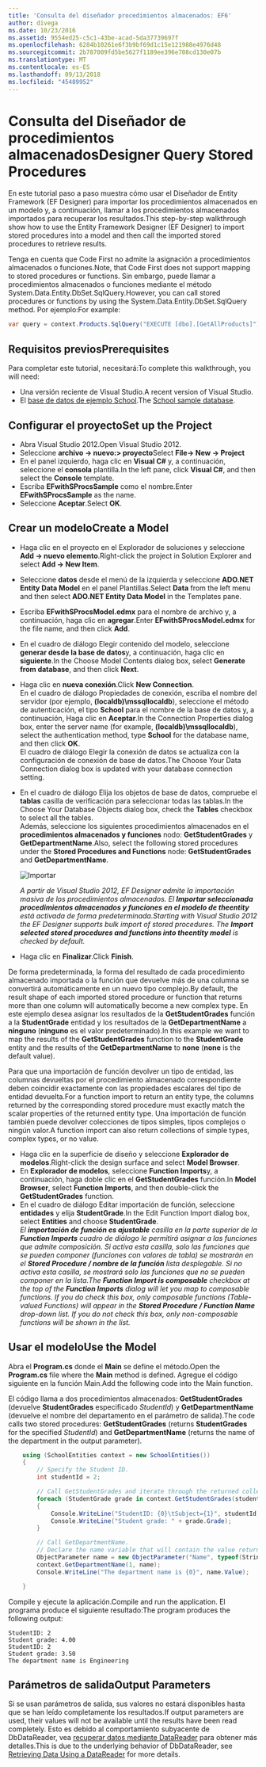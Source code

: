 ```yaml
---
title: 'Consulta del diseñador procedimientos almacenados: EF6'
author: divega
ms.date: 10/23/2016
ms.assetid: 9554ed25-c5c1-43be-acad-5da37739697f
ms.openlocfilehash: 6284b10261e6f3b9bf69d1c15e121988e4976d48
ms.sourcegitcommit: 2b787009fd5be5627f1189ee396e708cd130e07b
ms.translationtype: MT
ms.contentlocale: es-ES
ms.lasthandoff: 09/13/2018
ms.locfileid: "45489952"
---
```

# <a name="designer-query-stored-procedures"></a><span data-ttu-id="5e436-102">Consulta del Diseñador de procedimientos almacenados</span><span class="sxs-lookup"><span data-stu-id="5e436-102">Designer Query Stored Procedures</span></span>
<span data-ttu-id="5e436-103">En este tutorial paso a paso muestra cómo usar el Diseñador de Entity Framework (EF Designer) para importar los procedimientos almacenados en un modelo y, a continuación, llamar a los procedimientos almacenados importados para recuperar los resultados.</span><span class="sxs-lookup"><span data-stu-id="5e436-103">This step-by-step walkthrough show how to use the Entity Framework Designer (EF Designer) to import stored procedures into a model and then call the imported stored procedures to retrieve results.</span></span> 

<span data-ttu-id="5e436-104">Tenga en cuenta que Code First no admite la asignación a procedimientos almacenados o funciones.</span><span class="sxs-lookup"><span data-stu-id="5e436-104">Note, that Code First does not support mapping to stored procedures or functions.</span></span> <span data-ttu-id="5e436-105">Sin embargo, puede llamar a procedimientos almacenados o funciones mediante el método System.Data.Entity.DbSet.SqlQuery.</span><span class="sxs-lookup"><span data-stu-id="5e436-105">However, you can call stored procedures or functions by using the System.Data.Entity.DbSet.SqlQuery method.</span></span> <span data-ttu-id="5e436-106">Por ejemplo:</span><span class="sxs-lookup"><span data-stu-id="5e436-106">For example:</span></span>
``` csharp
var query = context.Products.SqlQuery("EXECUTE [dbo].[GetAllProducts]")`;
```

## <a name="prerequisites"></a><span data-ttu-id="5e436-107">Requisitos previos</span><span class="sxs-lookup"><span data-stu-id="5e436-107">Prerequisites</span></span>

<span data-ttu-id="5e436-108">Para completar este tutorial, necesitará:</span><span class="sxs-lookup"><span data-stu-id="5e436-108">To complete this walkthrough, you will need:</span></span>

- <span data-ttu-id="5e436-109">Una versión reciente de Visual Studio.</span><span class="sxs-lookup"><span data-stu-id="5e436-109">A recent version of Visual Studio.</span></span>
- <span data-ttu-id="5e436-110">El [base de datos de ejemplo School](~/ef6/resources/school-database.md).</span><span class="sxs-lookup"><span data-stu-id="5e436-110">The [School sample database](~/ef6/resources/school-database.md).</span></span>

## <a name="set-up-the-project"></a><span data-ttu-id="5e436-111">Configurar el proyecto</span><span class="sxs-lookup"><span data-stu-id="5e436-111">Set up the Project</span></span>

-   <span data-ttu-id="5e436-112">Abra Visual Studio 2012.</span><span class="sxs-lookup"><span data-stu-id="5e436-112">Open Visual Studio 2012.</span></span>
-   <span data-ttu-id="5e436-113">Seleccione **archivo -&gt; nuevo:&gt; proyecto**</span><span class="sxs-lookup"><span data-stu-id="5e436-113">Select **File-&gt; New -&gt; Project**</span></span>
-   <span data-ttu-id="5e436-114">En el panel izquierdo, haga clic en **Visual C\#** y, a continuación, seleccione el **consola** plantilla.</span><span class="sxs-lookup"><span data-stu-id="5e436-114">In the left pane, click **Visual C\#**, and then select the **Console** template.</span></span>
-   <span data-ttu-id="5e436-115">Escriba **EFwithSProcsSample** como el nombre.</span><span class="sxs-lookup"><span data-stu-id="5e436-115">Enter **EFwithSProcsSample** as the name.</span></span>
-   <span data-ttu-id="5e436-116">Seleccione **Aceptar**.</span><span class="sxs-lookup"><span data-stu-id="5e436-116">Select **OK**.</span></span>

## <a name="create-a-model"></a><span data-ttu-id="5e436-117">Crear un modelo</span><span class="sxs-lookup"><span data-stu-id="5e436-117">Create a Model</span></span>

-   <span data-ttu-id="5e436-118">Haga clic en el proyecto en el Explorador de soluciones y seleccione **Add -&gt; nuevo elemento**.</span><span class="sxs-lookup"><span data-stu-id="5e436-118">Right-click the project in Solution Explorer and select **Add -&gt; New Item**.</span></span>
-   <span data-ttu-id="5e436-119">Seleccione **datos** desde el menú de la izquierda y seleccione **ADO.NET Entity Data Model** en el panel Plantillas.</span><span class="sxs-lookup"><span data-stu-id="5e436-119">Select **Data** from the left menu and then select **ADO.NET Entity Data Model** in the Templates pane.</span></span>
-   <span data-ttu-id="5e436-120">Escriba **EFwithSProcsModel.edmx** para el nombre de archivo y, a continuación, haga clic en **agregar**.</span><span class="sxs-lookup"><span data-stu-id="5e436-120">Enter **EFwithSProcsModel.edmx** for the file name, and then click **Add**.</span></span>
-   <span data-ttu-id="5e436-121">En el cuadro de diálogo Elegir contenido del modelo, seleccione **generar desde la base de datos**y, a continuación, haga clic en **siguiente**.</span><span class="sxs-lookup"><span data-stu-id="5e436-121">In the Choose Model Contents dialog box, select **Generate from database**, and then click **Next**.</span></span>
-   <span data-ttu-id="5e436-122">Haga clic en **nueva conexión**.</span><span class="sxs-lookup"><span data-stu-id="5e436-122">Click **New Connection**.</span></span>  
    <span data-ttu-id="5e436-123">En el cuadro de diálogo Propiedades de conexión, escriba el nombre del servidor (por ejemplo, **(localdb)\\mssqllocaldb**), seleccione el método de autenticación, el tipo **School** para el nombre de la base de datos y, a continuación, Haga clic en **Aceptar**.</span><span class="sxs-lookup"><span data-stu-id="5e436-123">In the Connection Properties dialog box, enter the server name (for example, **(localdb)\\mssqllocaldb**), select the authentication method, type **School** for the database name, and then click **OK**.</span></span>  
    <span data-ttu-id="5e436-124">El cuadro de diálogo Elegir la conexión de datos se actualiza con la configuración de conexión de base de datos.</span><span class="sxs-lookup"><span data-stu-id="5e436-124">The Choose Your Data Connection dialog box is updated with your database connection setting.</span></span>
-   <span data-ttu-id="5e436-125">En el cuadro de diálogo Elija los objetos de base de datos, compruebe el **tablas** casilla de verificación para seleccionar todas las tablas.</span><span class="sxs-lookup"><span data-stu-id="5e436-125">In the Choose Your Database Objects dialog box, check the **Tables** checkbox to select all the tables.</span></span>  
    <span data-ttu-id="5e436-126">Además, seleccione los siguientes procedimientos almacenados en el **procedimientos almacenados y funciones** nodo: **GetStudentGrades** y **GetDepartmentName**.</span><span class="sxs-lookup"><span data-stu-id="5e436-126">Also, select the following stored procedures under the **Stored Procedures and Functions** node: **GetStudentGrades** and **GetDepartmentName**.</span></span> 

    ![Importar](~/ef6/media/import.jpg)

    <span data-ttu-id="5e436-128">*A partir de Visual Studio 2012, EF Designer admite la importación masiva de los procedimientos almacenados. El **Importar seleccionada procedimientos almacenados y funciones en el modelo de theentity** está activada de forma predeterminada.*</span><span class="sxs-lookup"><span data-stu-id="5e436-128">*Starting with Visual Studio 2012 the EF Designer supports bulk import of stored procedures. The **Import selected stored procedures and functions into theentity model** is checked by default.*</span></span>
-   <span data-ttu-id="5e436-129">Haga clic en **Finalizar**.</span><span class="sxs-lookup"><span data-stu-id="5e436-129">Click **Finish**.</span></span>

<span data-ttu-id="5e436-130">De forma predeterminada, la forma del resultado de cada procedimiento almacenado importada o la función que devuelve más de una columna se convertirá automáticamente en un nuevo tipo complejo.</span><span class="sxs-lookup"><span data-stu-id="5e436-130">By default, the result shape of each imported stored procedure or function that returns more than one column will automatically become a new complex type.</span></span> <span data-ttu-id="5e436-131">En este ejemplo desea asignar los resultados de la **GetStudentGrades** función a la **StudentGrade** entidad y los resultados de la **GetDepartmentName** a **ninguno** (**ninguno** es el valor predeterminado).</span><span class="sxs-lookup"><span data-stu-id="5e436-131">In this example we want to map the results of the **GetStudentGrades** function to the **StudentGrade** entity and the results of the **GetDepartmentName** to **none** (**none** is the default value).</span></span>

<span data-ttu-id="5e436-132">Para que una importación de función devolver un tipo de entidad, las columnas devueltas por el procedimiento almacenado correspondiente deben coincidir exactamente con las propiedades escalares del tipo de entidad devuelta.</span><span class="sxs-lookup"><span data-stu-id="5e436-132">For a function import to return an entity type, the columns returned by the corresponding stored procedure must exactly match the scalar properties of the returned entity type.</span></span> <span data-ttu-id="5e436-133">Una importación de función también puede devolver colecciones de tipos simples, tipos complejos o ningún valor.</span><span class="sxs-lookup"><span data-stu-id="5e436-133">A function import can also return collections of simple types, complex types, or no value.</span></span>

-   <span data-ttu-id="5e436-134">Haga clic en la superficie de diseño y seleccione **Explorador de modelos**.</span><span class="sxs-lookup"><span data-stu-id="5e436-134">Right-click the design surface and select **Model Browser**.</span></span>
-   <span data-ttu-id="5e436-135">En **Explorador de modelos**, seleccione **Function Imports**y, a continuación, haga doble clic en el **GetStudentGrades** función.</span><span class="sxs-lookup"><span data-stu-id="5e436-135">In **Model Browser**, select **Function Imports**, and then double-click the **GetStudentGrades** function.</span></span>
-   <span data-ttu-id="5e436-136">En el cuadro de diálogo Editar importación de función, seleccione **entidades** y elija **StudentGrade**.</span><span class="sxs-lookup"><span data-stu-id="5e436-136">In the Edit Function Import dialog box, select **Entities** and choose **StudentGrade**.</span></span>  
    <span data-ttu-id="5e436-137">*El **importación de función es ajustable** casilla en la parte superior de la **Function Imports** cuadro de diálogo le permitirá asignar a las funciones que admite composición. Si activa esta casilla, solo las funciones que se pueden componer (funciones con valores de tabla) se mostrarán en el **Stored Procedure / nombre de la función** lista desplegable. Si no activa esta casilla, se mostrará solo las funciones que no se pueden componer en la lista.*</span><span class="sxs-lookup"><span data-stu-id="5e436-137">*The **Function Import is composable** checkbox at the top of the **Function Imports** dialog will let you map to composable functions. If you do check this box, only composable functions (Table-valued Functions) will appear in the **Stored Procedure / Function Name** drop-down list. If you do not check this box, only non-composable functions will be shown in the list.*</span></span>

## <a name="use-the-model"></a><span data-ttu-id="5e436-138">Usar el modelo</span><span class="sxs-lookup"><span data-stu-id="5e436-138">Use the Model</span></span>

<span data-ttu-id="5e436-139">Abra el **Program.cs** donde el **Main** se define el método.</span><span class="sxs-lookup"><span data-stu-id="5e436-139">Open the **Program.cs** file where the **Main** method is defined.</span></span> <span data-ttu-id="5e436-140">Agregue el código siguiente en la función Main.</span><span class="sxs-lookup"><span data-stu-id="5e436-140">Add the following code into the Main function.</span></span>

<span data-ttu-id="5e436-141">El código llama a dos procedimientos almacenados: **GetStudentGrades** (devuelve **StudentGrades** especificado *StudentId*) y **GetDepartmentName** (devuelve el nombre del departamento en el parámetro de salida).</span><span class="sxs-lookup"><span data-stu-id="5e436-141">The code calls two stored procedures: **GetStudentGrades** (returns **StudentGrades** for the specified *StudentId*) and **GetDepartmentName** (returns the name of the department in the output parameter).</span></span>  

``` csharp
    using (SchoolEntities context = new SchoolEntities())
    {
        // Specify the Student ID.
        int studentId = 2;

        // Call GetStudentGrades and iterate through the returned collection.
        foreach (StudentGrade grade in context.GetStudentGrades(studentId))
        {
            Console.WriteLine("StudentID: {0}\tSubject={1}", studentId, grade.Subject);
            Console.WriteLine("Student grade: " + grade.Grade);
        }

        // Call GetDepartmentName.
        // Declare the name variable that will contain the value returned by the output parameter.
        ObjectParameter name = new ObjectParameter("Name", typeof(String));
        context.GetDepartmentName(1, name);
        Console.WriteLine("The department name is {0}", name.Value);

    }
```

<span data-ttu-id="5e436-142">Compile y ejecute la aplicación.</span><span class="sxs-lookup"><span data-stu-id="5e436-142">Compile and run the application.</span></span> <span data-ttu-id="5e436-143">El programa produce el siguiente resultado:</span><span class="sxs-lookup"><span data-stu-id="5e436-143">The program produces the following output:</span></span>

```
StudentID: 2
Student grade: 4.00
StudentID: 2
Student grade: 3.50
The department name is Engineering
```

<a name="output-parameters"></a><span data-ttu-id="5e436-144">Parámetros de salida</span><span class="sxs-lookup"><span data-stu-id="5e436-144">Output Parameters</span></span>
-----------------

<span data-ttu-id="5e436-145">Si se usan parámetros de salida, sus valores no estará disponibles hasta que se han leído completamente los resultados.</span><span class="sxs-lookup"><span data-stu-id="5e436-145">If output parameters are used, their values will not be available until the results have been read completely.</span></span> <span data-ttu-id="5e436-146">Esto es debido al comportamiento subyacente de DbDataReader, vea [recuperar datos mediante DataReader](http://go.microsoft.com/fwlink/?LinkID=398589) para obtener más detalles.</span><span class="sxs-lookup"><span data-stu-id="5e436-146">This is due to the underlying behavior of DbDataReader, see [Retrieving Data Using a DataReader](http://go.microsoft.com/fwlink/?LinkID=398589) for more details.</span></span>
